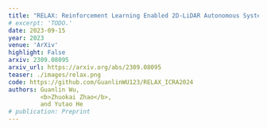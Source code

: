 ```yaml
---
title: "RELAX: Reinforcement Learning Enabled 2D-LiDAR Autonomous System for Parsimonious UAVs"
# excerpt: 'TODO.'
date: 2023-09-15
year: 2023
venue: 'ArXiv'
highlight: False
arxiv: 2309.08095
arxiv_url: https://arxiv.org/abs/2309.08095
teaser: ./images/relax.png
code: https://github.com/GuanlinWU123/RELAX_ICRA2024
authors: Guanlin Wu,
         <b>Zhuokai Zhao</b>,
         and Yutao He
# publication: Preprint
---
```

